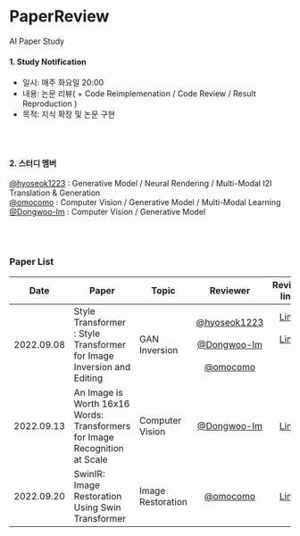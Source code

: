 # PaperReview
AI Paper Study

#### 1. Study Notification
- 일시: 매주 화요일 20:00   
- 내용: 논문 리뷰( + Code Reimplemenation / Code Review / Result Reproduction )  
- 목적: 지식 확장 및 논문 구현 

</br></br>
#### 2. 스터디 멤버  
[@hyoseok1223](https://github.com/hyoseok1223) : Generative Model / Neural Rendering / Multi-Modal I2I Translation & Generation
</br>
[@omocomo](https://github.com/omocomo) : Computer Vision / Generative Model / Multi-Modal Learning
</br>
[@Dongwoo-Im](https://github.com/Dongwoo-Im) : Computer Vision / Generative Model

</br></br>
### Paper List  

Date | Paper | Topic | Reviewer | Review link
:----: | ---- | ---- | :----: | :----:
2022.09.08 | Style Transformer : Style Transformer for Image Inversion and Editing | GAN Inversion | [@hyoseok1223](https://github.com/hyoseok1223) <br><br> [@Dongwoo-Im](https://github.com/Dongwoo-Im) <br><br> [@omocomo](https://github.com/omocomo) | [Link](https://hyoseok-personality.tistory.com/27) <br><br> [Link](https://dongwoo-im.github.io/papers/review/2022-09-07-Style-Transformer-for-Image-Inversion-and-Editing/) <br><br> <br><br>
2022.09.13 | An Image is Worth 16x16 Words: Transformers for Image Recognition at Scale | Computer Vision | [@Dongwoo-Im](https://github.com/Dongwoo-Im) | [Link](https://dongwoo-im.github.io/papers/review/2022-09-13-An-Image-is-Worth-16x16-Words-Transformers-for-Image-Recognition-at-Scale/)
2022.09.20 | SwinIR: Image Restoration Using Swin Transformer | Image Restoration | [@omocomo](https://github.com/omocomo) | [Link](https://omocomo.tistory.com/entry/Super-Resolution-SwinIR-SwinFIR)
